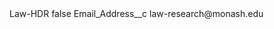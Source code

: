 <?xml version="1.0" encoding="UTF-8"?>
<CustomMetadata xmlns="http://soap.sforce.com/2006/04/metadata" xmlns:xsi="http://www.w3.org/2001/XMLSchema-instance" xmlns:xsd="http://www.w3.org/2001/XMLSchema">
    <label>Law-HDR</label>
    <protected>false</protected>
    <values>
        <field>Email_Address__c</field>
        <value xsi:type="xsd:string">law-research@monash.edu</value>
    </values>
</CustomMetadata>
